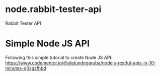# node.rabbit-tester-api
Rabbit Tester API

# Simple Node JS API
Following this simple tutorial to create Node JS API:
https://www.codementor.io/@olatundegaruba/nodejs-restful-apis-in-10-minutes-q0sgsfhbd
